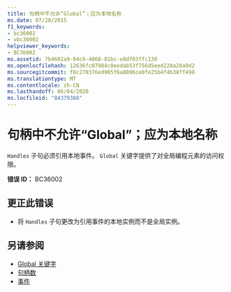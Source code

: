 ```yaml
---
title: 句柄中不允许“Global”；应为本地名称
ms.date: 07/20/2015
f1_keywords:
- bc36002
- vbc36002
helpviewer_keywords:
- BC36002
ms.assetid: 7b4602a9-84c9-4068-81bc-e8df03ffc130
ms.openlocfilehash: 12636fc07984c0eedab53f756d5eed228a28a9d2
ms.sourcegitcommit: f8c270376ed905f6a8896ce0fe25b4f4b38ff498
ms.translationtype: MT
ms.contentlocale: zh-CN
ms.lasthandoff: 06/04/2020
ms.locfileid: "84379388"
---
```

# <a name="global-not-allowed-in-handles-local-name-expected"></a>句柄中不允许“Global”；应为本地名称
`Handles` 子句必须引用本地事件。 `Global` 关键字提供了对全局编程元素的访问权限。  
  
 **错误 ID：** BC36002  
  
## <a name="to-correct-this-error"></a>更正此错误  
  
- 将 `Handles` 子句更改为引用事件的本地实例而不是全局实例。  
  
## <a name="see-also"></a>另请参阅

- [Global 关键字](../programming-guide/program-structure/namespaces.md#global-keyword-in-fully-qualified-names)
- [句柄数](../language-reference/statements/handles-clause.md)
- [事件](../programming-guide/language-features/events/index.md)
